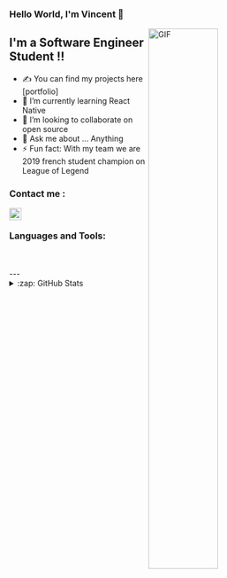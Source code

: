 ### Hello World, I'm Vincent 👋

 <img align="right" alt="GIF" src="https://miro.medium.com/max/2400/1*CgjvOHqRTMXw2i8m7Mdo0w.gif" height="50%" />


## I'm a Software Engineer Student !!
- ✍ You can find my projects here [portfolio]
- 🌱 I’m currently learning React Native
- 👯 I’m looking to collaborate on open source
- 💬 Ask me about ... Anything
- ⚡ Fun fact: With my team we are 2019 french student champion on League of Legend


### Contact me :
[<img align="left" alt="Vincent Bernet | LinkedIn" width="22px" src="https://cdn.jsdelivr.net/npm/simple-icons@v3/icons/linkedin.svg" />][linkedin]

<br />

### Languages and Tools:



<br />
<br />
---

<details>
  <summary>:zap: GitHub Stats</summary>

  <img align="left" alt="Vincent's GitHub Stats" src="https://github-readme-stats.vercel.app/api?username=VincentBernet&show_icons=true&hide_border=true" />

</details>





[instagram]: https://linktr.ee/VincentBernet
[linkedin]: https://www.linkedin.com/in/vincent-bernet-028a64193/
